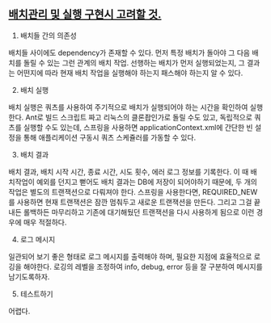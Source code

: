 ## [배치관리 및 실행 구현시 고려할 것.](https://www.whiteship.me/-eb-b0-b0-ec-b9-98-ea-b4-80-eb-a6-ac--eb-b0-8f--ec-8b-a4-ed-96-89--ea-b5-ac-ed-98-84-ec-8b-9c--ea-b3-a0-eb-a0-a4-ed-95-a0--ea-b2-83/)

1. 배치들 간의 의존성

배치들 사이에도 dependency가 존재할 수 있다. 먼저 특정 배치가 돌아야 그 다음 배치를 돌릴 수 있는 그런 관계의 배치 작업. 선행하는 배치가 먼저 실행되었는지, 그 결과는 어떤지에 따라 현재 배치 작업을 실행해야 하는지 패스해야 하는지 알 수 있다.

2. 배치 실행

배치 실행은 쿼츠를 사용하여 주기적으로 배치가 실행되어야 하는 시간을 확인하여 실행한다. Ant로 빌드 스크립트 짜고 리눅스의 클론좝인가로 돌릴 수도 있고, 독립적으로 쿼츠를 실행할 수도 있는데, 스프링을 사용하면  applicationContext.xml에 간단한 빈 설정을 통해 애플리케이션 구동시 쿼츠 스케쥴러를 가동할 수 있다.

3. 배치 결과

배치 결과, 배치 시작 시간, 종료 시간, 시도 횟수, 에러 로그 정보를 기록한다. 이 때 배치작업이 예외를 던지고 뻗어도 배치 결과는 DB에 저장이 되어야하기 때문에, 두 개의 작업은 별도의 트랜잭션으로 다뤄져야 한다. 스프링을 사용한다면, REQUIRED_NEW 를 사용하면 현재 트랜잭션은 잠깐 멈춰두고 새로운 트랜잭션을 만든다. 그리고 그걸 끝내든 롤백하든 마무리하고 기존에 대기해뒀던 트랜잭션을 다시 사용하게 됨으로 이런 경우에 매우 적절하다.

4. 로그 메시지

일관되어 보기 좋은 형태로 로그 메시지를 출력해야 하며, 필요한 지점에 효율적으로 로깅을 해야한다. 로깅의 레벨을 조정하여 info, debug, error 등을 잘 구분하여 메시지를 남기도록하자.

5. 테스트하기

어렵다.